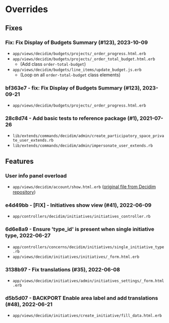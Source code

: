 # Overrides
## Fixes

### Fix: Fix Display of Budgets Summary (#123), 2023-10-09
* `app/views/decidim/budgets/projects/_order_progress.html.erb`
* `app/views/decidim/budgets/projects/_order_total_budget.html.erb`
  * (Add class `order-total-budget`)
* `app/views/decidim/budgets/line_items/update_budget.js.erb`
  * (Loop on all `order-total-budget` class elements)

### bf363e7 - fix: Fix Display of Budgets Summary (#123), 2023-09-21
* `app/views/decidim/budgets/projects/_order_progress.html.erb`

### 28c8d74 - Add basic tests to reference package (#1), 2021-07-26
* `lib/extends/commands/decidim/admin/create_participatory_space_private_user_extends.rb`
* `lib/extends/commands/decidim/admin/impersonate_user_extends.rb`

## Features
### User info panel overload
* `app/views/decidim/account/show.html.erb`
([original file from Decidim repository](https://github.com/decidim/decidim/blob/release/0.23-stable/decidim-core/app/views/decidim/account/show.html.erb))

### e4d49bb - [FIX] - Initiatives show view (#41), 2022-06-09
* `app/controllers/decidim/initiatives/initiatives_controller.rb`

### 6d6e8a9 - Ensure 'type_id' is present when single initiative type, 2022-06-27
* `app/controllers/concerns/decidim/initiatives/single_initiative_type.rb`
* `app/views/decidim/initiatives/initiatives/_form.html.erb`

### 3138b97 - Fix translations (#35), 2022-06-08
* `app/views/decidim/initiatives/admin/initiatives_settings/_form.html.erb`

### d5b5d07 - BACKPORT Enable area label and add translations (#48), 2022-06-21
* `app/views/decidim/initiatives/create_initiative/fill_data.html.erb`
